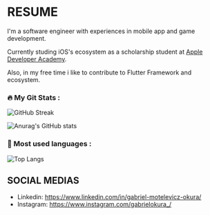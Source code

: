 
# RESUME

I'm a software engineer with experiences in mobile app and game development.

Currently studing iOS's ecosystem as a scholarship student at [Apple Developer Academy](https://developeracademy.pucpr.br). 

Also, in my free time i like to contribute to Flutter Framework and ecosystem.

### :fire: My Git Stats :

![GitHub Streak](https://github-readme-streak-stats.herokuapp.com/?user=gabrielokura&theme=dark&background=000000)

![Anurag's GitHub stats](https://github-readme-stats.vercel.app/api?username=gabrielokura&count_private=true&show_icons=true&theme=transparent)

### 🥇 Most used languages :

![Top Langs](https://github-readme-stats.vercel.app/api/top-langs/?username=gabrielokura&layout=compact)

## SOCIAL MEDIAS

  - Linkedin: https://www.linkedin.com/in/gabriel-motelevicz-okura/
  - Instagram: https://www.instagram.com/gabrielokura_/
